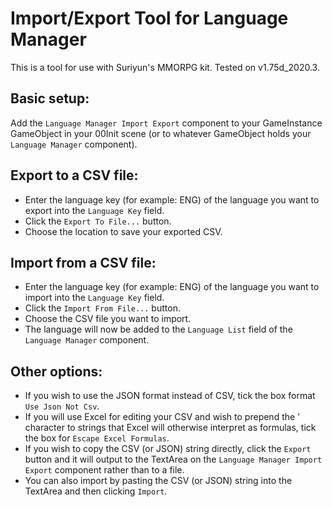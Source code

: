 # Import/Export Tool for Language Manager
This is a tool for use with Suriyun's MMORPG kit.
Tested on v1.75d_2020.3.

## Basic setup:
Add the `Language Manager Import Export` component to your GameInstance
GameObject in your 00Init scene (or to whatever GameObject holds your
`Language Manager` component).

## Export to a CSV file:
* Enter the language key (for example: ENG) of the language you want to export
into the `Language Key` field.
* Click the `Export To File...` button.
* Choose the location to save your exported CSV.

## Import from a CSV file:
* Enter the language key (for example: ENG) of the language you want to import
into the `Language Key` field.
* Click the `Import From File...` button.
* Choose the CSV file you want to import.
* The language will now be added to the `Language List` field of the
`Language Manager` component.

## Other options:
* If you wish to use the JSON format instead of CSV, tick the box format
`Use Json Not Csv`.
* If you will use Excel for editing your CSV and wish to prepend the ' character
to strings that Excel will otherwise interpret as formulas, tick the
box for `Escape Excel Formulas`.
* If you wish to copy the CSV (or JSON) string directly, click the `Export` button
and it will output to the TextArea on the `Language Manager Import Export`
component rather than to a file.
* You can also import by pasting the CSV (or JSON) string into the TextArea
and then clicking `Import`.
